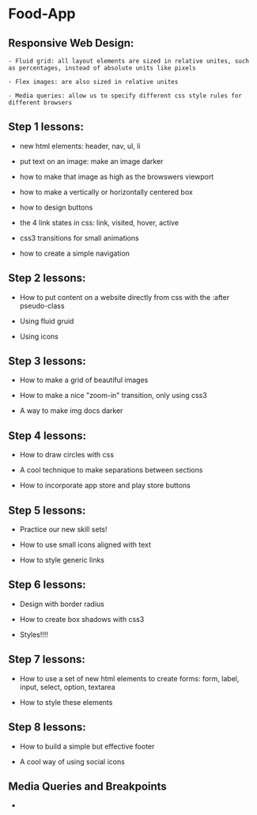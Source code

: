 # Food-App

## Responsive Web Design:

    - Fluid grid: all layout elements are sized in relative unites, such as percentages, instead of absolute units like pixels

    - Flex images: are also sized in relative unites

    - Media queries: allow us to specify different css style rules for different browsers


## Step 1 lessons:

  - new html elements: header, nav, ul, li

  - put text on an image: make an image darker

  - how to make that image as high as the browswers viewport

  - how to make a vertically or horizontally centered box

  - how to design buttons

  - the 4 link states in css: link, visited, hover, active

  - css3 transitions for small animations

  - how to create a simple navigation

## Step 2 lessons:

  - How to put content on a website directly from css with the :after pseudo-class

  - Using fluid gruid

  - Using icons

## Step 3 lessons:

  - How to make a grid of beautiful images

  - How to make a nice "zoom-in" transition, only using css3

  - A way to make img docs darker

## Step 4 lessons:

  - How to draw circles with css

  - A cool technique to make separations between sections

  - How to incorporate app store and play store buttons

## Step 5 lessons:

  - Practice our new skill sets!

  - How to use small icons aligned with text

  - How to style generic links

## Step 6 lessons:

  - Design with border radius

  - How to create box shadows with css3

  - Styles!!!!

## Step 7 lessons:

  - How to use a set of new html elements to create forms: form, label, input, select, option, textarea

  - How to style these elements

## Step 8 lessons:

  - How to build a simple but effective footer

  - A cool way of using social icons

## Media Queries and Breakpoints

  -

